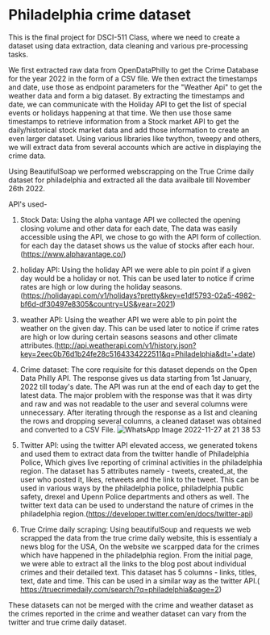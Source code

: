 # Philadelphia crime dataset

This is the final project for DSCI-511 Class, where we need to create a dataset using data extraction, data cleaning and various pre-processing tasks. 

We first extracted raw data from OpenDataPhilly to get the Crime Database for the year 2022 in the form of a CSV file. We then extract the timestamps and date, use those as endpoint parameters for the "Weather Api" to get the weather data and form a big dataset. By extracting the timestamps and date, we can communicate with the Holiday API to get the list of special events or holidays happening at that time. We then use those same timestamps to retrieve 
information from a Stock market API to get the daily/historical stock market data and add those information to create an even larger dataset. Using various libraries like twython, tweepy and others, we will extract data from several accounts which are active in displaying the crime data. 

Using BeautifulSoap we performed webscrapping on the True Crime daily dataset for philadelphia and extracted all the data availbale till November 26th 2022. 

API's used-
1. Stock Data:  Using the alpha vantage API we collected the opening closing volume and other data for each date, The data was easily accessible using the API, we chose to go with the API form of collection. for each day the dataset shows us the value of stocks after each hour.(https://www.alphavantage.co/)

2. holiday API: Using the holiday API we were able to pin point if a given day would be a holiday or not. This can be used later to notice if crime rates are high or low during the holiday seasons.(https://holidayapi.com/v1/holidays?pretty&key=e1df5793-02a5-4982-bf6d-df30497e8305&country=US&year=2021)

3. weather API: Using the weather API we were able to pin point the weather on the given day. This can be used later to notice if crime rates are high or low during certain seasons seasons and other climate attributes.(http://api.weatherapi.com/v1/history.json?key=2eec0b76d1b24fe28c5164334222511&q=Philadelphia&dt='+date)

5. Crime dataset: The core requisite for this dataset depends on the Open Data Philly API. The response gives us data starting from 1st January, 2022 till today's date. The API was run at the end of each day to get the latest data. The major problem with the response was that it was dirty and raw and was not readable to the user and several columns were unnecessary. After iterating through the response as a list and cleaning the rows and dropping several columns, a cleaned dataset was obtained and converted to a CSV File.
![WhatsApp Image 2022-11-27 at 21 38 53](https://user-images.githubusercontent.com/59435391/204214117-b9aa6a8e-cf64-4e53-8017-5f02ab86766a.jpeg)

6. Twitter API: using the twitter API elevated access, we generated tokens and used them to extract data from the twitter handle of Philadelphia Police, Which gives live reporting of criminal activities in the philadelphia region. The dataset has 5 attributes namely - tweets, created_at, the user who posted it, likes, retweets and the link to the tweet. This can be used in various ways by the philadelphia police, philadelphia public safety, drexel and Upenn Police departments and others as well. The twitter text data can be used to understand the nature of crimes in the philadelphia region.(https://developer.twitter.com/en/docs/twitter-api)

7. True Crime daily scraping: Using beautifulSoup and requests we web scrapped the data from the true crime daily website, this is essentialy a news blog for the USA, On the website we scarpped data for the crimes which have happened in the philadelphia region. From the initial page, we were able to extract all the links to the blog post about individual crimes and their detailed text. This dataset has 5 columns - links, titles, text, date and time. This can be used in a similar way as the twitter API.( https://truecrimedaily.com/search/?q=philadelphia&page=2)

These datasets can not be merged with the crime and weather dataset as the crimes reported in the crime and weather dataset can vary from the twitter and true crime daily dataset.

